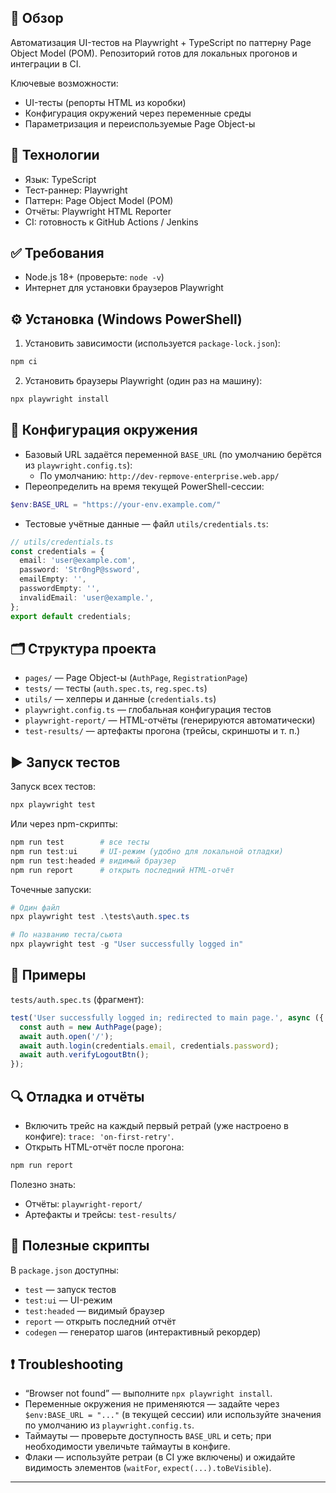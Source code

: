 ## 🚀 Обзор

Автоматизация UI-тестов на Playwright + TypeScript по паттерну Page Object Model (POM). Репозиторий готов для локальных прогонов и интеграции в CI.

Ключевые возможности:

- UI-тесты (репорты HTML из коробки)
- Конфигурация окружений через переменные среды
- Параметризация и переиспользуемые Page Object-ы

## 🧰 Технологии

- Язык: TypeScript
- Тест-раннер: Playwright
- Паттерн: Page Object Model (POM)
- Отчёты: Playwright HTML Reporter
- CI: готовность к GitHub Actions / Jenkins

## ✅ Требования

- Node.js 18+ (проверьте: `node -v`)
- Интернет для установки браузеров Playwright

## ⚙️ Установка (Windows PowerShell)

1. Установить зависимости (используется `package-lock.json`):

```powershell
npm ci
```

2. Установить браузеры Playwright (один раз на машину):

```powershell
npx playwright install
```

## 🔧 Конфигурация окружения

- Базовый URL задаётся переменной `BASE_URL` (по умолчанию берётся из `playwright.config.ts`):
  - По умолчанию: `http://dev-repmove-enterprise.web.app/`
- Переопределить на время текущей PowerShell-сессии:

```powershell
$env:BASE_URL = "https://your-env.example.com/"
```

- Тестовые учётные данные — файл `utils/credentials.ts`:

```typescript
// utils/credentials.ts
const credentials = {
  email: 'user@example.com',
  password: 'Str0ngP@ssword',
  emailEmpty: '',
  passwordEmpty: '',
  invalidEmail: 'user@example.',
};
export default credentials;
```

## 🗂️ Структура проекта

- `pages/` — Page Object-ы (`AuthPage`, `RegistrationPage`)
- `tests/` — тесты (`auth.spec.ts`, `reg.spec.ts`)
- `utils/` — хелперы и данные (`credentials.ts`)
- `playwright.config.ts` — глобальная конфигурация тестов
- `playwright-report/` — HTML-отчёты (генерируются автоматически)
- `test-results/` — артефакты прогона (трейсы, скриншоты и т. п.)

## ▶️ Запуск тестов

Запуск всех тестов:

```powershell
npx playwright test
```

Или через npm-скрипты:

```powershell
npm run test        # все тесты
npm run test:ui     # UI-режим (удобно для локальной отладки)
npm run test:headed # видимый браузер
npm run report      # открыть последний HTML-отчёт
```

Точечные запуски:

```powershell
# Один файл
npx playwright test .\tests\auth.spec.ts

# По названию теста/сьюта
npx playwright test -g "User successfully logged in"
```

## 🧱 Примеры

`tests/auth.spec.ts` (фрагмент):

```typescript
test('User successfully logged in; redirected to main page.', async ({ page }) => {
  const auth = new AuthPage(page);
  await auth.open('/');
  await auth.login(credentials.email, credentials.password);
  await auth.verifyLogoutBtn();
});
```

## 🔍 Отладка и отчёты

- Включить трейс на каждый первый ретрай (уже настроено в конфиге): `trace: 'on-first-retry'`.
- Открыть HTML-отчёт после прогона:

```powershell
npm run report
```

Полезно знать:

- Отчёты: `playwright-report/`
- Артефакты и трейсы: `test-results/`

## 🧩 Полезные скрипты

В `package.json` доступны:

- `test` — запуск тестов
- `test:ui` — UI-режим
- `test:headed` — видимый браузер
- `report` — открыть последний отчёт
- `codegen` — генератор шагов (интерактивный рекордер)

## ❗️ Troubleshooting

- “Browser not found” — выполните `npx playwright install`.
- Переменные окружения не применяются — задайте через `$env:BASE_URL = "..."` (в текущей сессии) или используйте значения по умолчанию из `playwright.config.ts`.
- Таймауты — проверьте доступность `BASE_URL` и сеть; при необходимости увеличьте таймауты в конфиге.
- Флаки — используйте ретраи (в CI уже включены) и ожидайте видимость элементов (`waitFor`, `expect(...).toBeVisible`).

---
